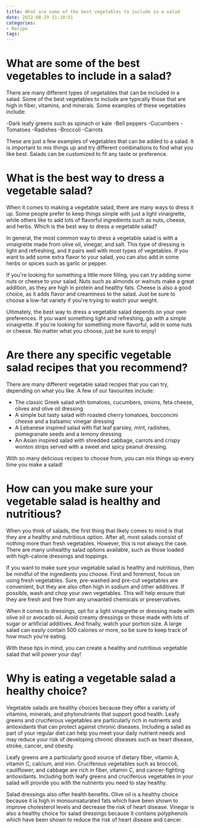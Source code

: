 ```yaml
---
title: What are some of the best vegetables to include in a salad
date: 2022-08-29 21:10:51
categories:
- Recipe
tags:
---
```



#  What are some of the best vegetables to include in a salad?

There are many different types of vegetables that can be included in a salad. Some of the best vegetables to include are typically those that are high in fiber, vitamins, and minerals. Some examples of these vegetables include:

-Dark leafy greens such as spinach or kale
-Bell peppers
-Cucumbers
-Tomatoes
-Radishes
-Broccoli
-Carrots

These are just a few examples of vegetables that can be added to a salad. It is important to mix things up and try different combinations to find what you like best. Salads can be customized to fit any taste or preference.

#  What is the best way to dress a vegetable salad?

When it comes to making a vegetable salad, there are many ways to dress it up. Some people prefer to keep things simple with just a light vinaigrette, while others like to add lots of flavorful ingredients such as nuts, cheese, and herbs. Which is the best way to dress a vegetable salad?

In general, the most common way to dress a vegetable salad is with a vinaigrette made from olive oil, vinegar, and salt. This type of dressing is light and refreshing, and it pairs well with most types of vegetables. If you want to add some extra flavor to your salad, you can also add in some herbs or spices such as garlic or pepper.

If you're looking for something a little more filling, you can try adding some nuts or cheese to your salad. Nuts such as almonds or walnuts make a great addition, as they are high in protein and healthy fats. Cheese is also a good choice, as it adds flavor and creaminess to the salad. Just be sure to choose a low-fat variety if you're trying to watch your weight.

Ultimately, the best way to dress a vegetable salad depends on your own preferences. If you want something light and refreshing, go with a simple vinaigrette. If you're looking for something more flavorful, add in some nuts or cheese. No matter what you choose, just be sure to enjoy!

#  Are there any specific vegetable salad recipes that you recommend?

There are many different vegetable salad recipes that you can try, depending on what you like. A few of our favourites include:

- The classic Greek salad with tomatoes, cucumbers, onions, feta cheese, olives and olive oil dressing
- A simple but tasty salad with roasted cherry tomatoes, bocconcini cheese and a balsamic vinegar dressing
- A Lebanese inspired salad with flat leaf parsley, mint, radishes, pomegranate seeds and a lemony dressing
- An Asian inspired salad with shredded cabbage, carrots and crispy wonton strips served with a sweet and spicy peanut dressing.

With so many delicious recipes to choose from, you can mix things up every time you make a salad!

#  How can you make sure your vegetable salad is healthy and nutritious?

When you think of salads, the first thing that likely comes to mind is that they are a healthy and nutritious option. After all, most salads consist of nothing more than fresh vegetables. However, this is not always the case. There are many unhealthy salad options available, such as those loaded with high-calorie dressings and toppings.

If you want to make sure your vegetable salad is healthy and nutritious, then be mindful of the ingredients you choose. First and foremost, focus on using fresh vegetables. Sure, pre-washed and pre-cut vegetables are convenient, but they are also often high in sodium and other additives. If possible, wash and chop your own vegetables. This will help ensure that they are fresh and free from any unwanted chemicals or preservatives.

When it comes to dressings, opt for a light vinaigrette or dressing made with olive oil or avocado oil. Avoid creamy dressings or those made with lots of sugar or artificial additives. And finally, watch your portion size. A large salad can easily contain 500 calories or more, so be sure to keep track of how much you’re eating.

With these tips in mind, you can create a healthy and nutritious vegetable salad that will power your day!

#  Why is eating a vegetable salad a healthy choice?

Vegetable salads are healthy choices because they offer a variety of vitamins, minerals, and phytonutrients that support good health. Leafy greens and cruciferous vegetables are particularly rich in nutrients and antioxidants that can protect against chronic diseases. Including a salad as part of your regular diet can help you meet your daily nutrient needs and may reduce your risk of developing chronic diseases such as heart disease, stroke, cancer, and obesity.

Leafy greens are a particularly good source of dietary fiber, vitamin A, vitamin C, calcium, and iron. Cruciferous vegetables such as broccoli, cauliflower, and cabbage are rich in fiber, vitamin C, and cancer-fighting antioxidants. Including both leafy greens and cruciferous vegetables in your salad will provide you with the nutrients you need to stay healthy.

Salad dressings also offer health benefits. Olive oil is a healthy choice because it is high in monounsaturated fats which have been shown to improve cholesterol levels and decrease the risk of heart disease. Vinegar is also a healthy choice for salad dressings because it contains polyphenols which have been shown to reduce the risk of heart disease and cancer.